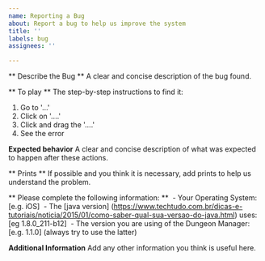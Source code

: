 ```yaml
---
name: Reporting a Bug
about: Report a bug to help us improve the system
title: ''
labels: bug
assignees: ''

---
```


** Describe the Bug **
A clear and concise description of the bug found.

** To play **
The step-by-step instructions to find it:
1. Go to '...'
2. Click on '....'
3. Click and drag the '....'
4. See the error

**Expected behavior**
A clear and concise description of what was expected to happen after these actions.

** Prints **
If possible and you think it is necessary, add prints to help us understand the problem.

** Please complete the following information: **
 - Your Operating System: [e.g. iOS]
 - The [java version] (https://www.techtudo.com.br/dicas-e-tutoriais/noticia/2015/01/como-saber-qual-sua-versao-do-java.html) uses: [eg 1.8.0_211-b12]
 - The version you are using of the Dungeon Manager: [e.g. 1.1.0] (always try to use the latter)

**Additional Information**
Add any other information you think is useful here.
